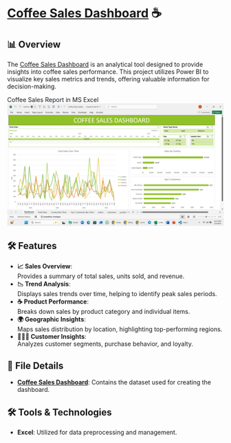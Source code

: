 # [Coffee Sales Dashboard](https://github.com/vaibhavvaishnav221/Coffee-Sales-Dashboard-MS-Excel/blob/main/Coffee%20Sales%20Dashboard.xlsx "Coffee Sales Dashboard") ☕


## 📊 Overview
The [Coffee Sales Dashboard](https://github.com/vaibhavvaishnav221/Cofee-Sales-Dashboard---Excel/blob/main/Coffee%20Sales%20Dashboard.xlsx "Coffee Sales Dashboard") is an analytical tool designed to provide insights into coffee sales performance. This project utilizes Power BI to visualize key sales metrics and trends, offering valuable information for decision-making.

Coffee Sales Report in MS Excel
![Cofee Sales Dashborad](https://github.com/vaibhavvaishnav221/Cofee-Sales-Dashboard---Excel/blob/main/Screenshot%20(99).png "Cofee Sales Dashborad")

## 🛠️ Features
- **📈 Sales Overview**:  
Provides a summary of total sales, units sold, and revenue.
- **📉 Trend Analysis**:  
Displays sales trends over time, helping to identify peak sales periods.
- **☕ Product Performance**:  
Breaks down sales by product category and individual items.
- **🌍 Geographic Insights**:  
Maps sales distribution by location, highlighting top-performing regions.
- **🧑‍🤝‍🧑 Customer Insights**:  
 Analyzes customer segments, purchase behavior, and loyalty. 

## 📄 File Details
- **[Coffee Sales Dashboard](https://github.com/vaibhavvaishnav221/Cofee-Sales-Dashboard---Excel/blob/main/Coffee%20Sales%20Dashboard.xlsx "Coffee Sales Dashboard")**: Contains the dataset used for creating the dashboard.

## 🛠️ Tools & Technologies
- **Excel**: Utilized for data preprocessing and management.

